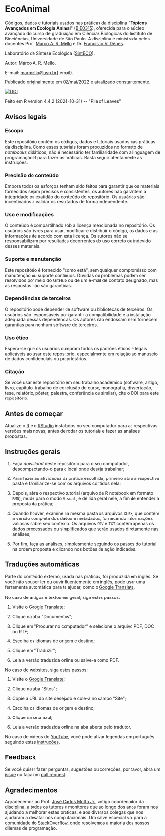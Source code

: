 # EcoAnimal

Códigos, dados e tutoriais usados nas práticas da disciplina "**Tópicos Avançados em Ecologia Animal**" ([BIE0315](https://uspdigital.usp.br/jupiterweb/obterDisciplina?nomdis=&sgldis=bie0315)), oferecida para o núcleo avançado do curso de graduação em Ciências Biológicas do Instituto de Biociências, Universidade de São Paulo. A disciplina é ministrada pelos docentes Prof. [Marco A. R. Mello](http://lattes.cnpq.br/7861179238186694) e Dr. [Francisco V. Dénes](http://lattes.cnpq.br/5139370160420533).

Laboratório de Síntese Ecológica ([SintECO](https://marcomellolab.wordpress.com)).

Autor: Marco A. R. Mello.

E-mail: [marmello\@usp.br](mailto:marmello@usp.br){.email}.

Publicado originalmente em 02/mai/2022 e atualizado constantemente.

[![DOI](https://zenodo.org/badge/DOI/10.5281/zenodo.11357553.svg)](https://doi.org/10.5281/zenodo.11357553)

Feito em R version 4.4.2 (2024-10-31) -- "Pile of Leaves"

## Avisos legais

### Escopo

Este repositório contém os códigos, dados e tutoriais usados nas práticas da disciplina. Como esses tutoriais foram produzidos no formato de *notebooks* didáticos, não é necessário ter familiaridade com a linguagem de programação R para fazer as práticas. Basta seguir atentamente as instruções.

### Precisão do conteúdo

Embora todos os esforços tenham sido feitos para garantir que os materiais fornecidos sejam precisos e consistentes, os autores não garantem a integridade ou exatidão do conteúdo do repositório. Os usuários são incentivados a validar os resultados de forma independente.

### Uso e modificações

O conteúdo é compartilhado sob a licença mencionada no repositório. Os usuários são livres para usar, modificar e distribuir o código, os dados e as informações de acordo com esta licença. Os autores não se responsabilizam por resultados decorrentes do uso correto ou indevido desses materiais.

### Suporte e manutenção

Este repositório é fornecido "como está", sem qualquer compromisso com manutenção ou suporte contínuos. Dúvidas ou problemas podem ser resolvidos por meio do GitHub ou de um e-mail de contato designado, mas as respostas não são garantidas.

### Dependências de terceiros

O repositório pode depender de software ou bibliotecas de terceiros. Os usuários são responsáveis ​​por garantir a compatibilidade e a instalação adequada dessas dependências. Os autores não endossam nem fornecem garantias para nenhum software de terceiros.

### Uso ético

Espera-se que os usuários cumpram todos os padrões éticos e legais aplicáveis ​​ao usar este repositório, especialmente em relação ao manuseio de dados confidenciais ou proprietários.

### Citação

Se você usar este repositório em seu trabalho acadêmico (software, artigo, livro, capítulo, trabalho de conclusão de curso, monografia, dissertação, tese, relatório, pôster, palestra, conferência ou similar), cite o DOI para este repositório.

## Antes de começar

Atualize o [R](https://www.r-project.org) e o [RStudio](https://posit.co) instalados no seu computador para as respectivas versões mais novas, antes de rodar os tutoriais e fazer as análises propostas.

## Instruções gerais

1.  Faça *download* deste repositório para o seu computador, descompactando-o para o local onde deseja trabalhar;

2.  Para fazer as atividades da prática escolhida, primeiro abra a respectiva pasta e familiarize-se com os arquivos contidos nela;

3.  Depois, abra o respectivo tutorial (arquivo de R notebook em formato `RMD`), mude para o modo `Visual`, e dê lida geral nele, a fim de entender a proposta da prática;

4.  Quando houver, examine na mesma pasta os arquivos `XLSX`, que contêm a versão completa dos dados e metadados, fornecendo informações valiosas sobre seu contexto. Os arquivos `CSV` e `TXT` contêm apenas os dados processados ou simplificados que serão usados diretamente nas análises;

5.  Por fim, faça as análises, simplesmente seguindo os passos do tutorial na ordem proposta e clicando nos botões de ação indicados.

## Traduções automáticas

Parte do conteúdo externo, usada nas práticas, foi produzida em inglês. Se você não souber ler ou ouvir fluentemente em inglês, pode usar uma ferramenta automática para te ajudar, como o [Google Translate](https://translate.google.com).\
\
No caso de artigos e textos em geral, siga estes passos:

1.  Visite o [Google Translate](https://translate.google.com);

2.  Clique na aba "Documentos";

3.  Clique em "Procurar no computador" e selecione o arquivo PDF, DOC ou RTF;

4.  Escolha os idiomas de origem e destino;

5.  Clique em "Traduzir";

6.  Leia a versão traduzida online ou salve-a como PDF.

No caso de websites, siga estes passos:

1.  Visite o [Google Translate](https://translate.google.com);

2.  Clique na aba "Sites";

3.  Copie a URL do site desejado e cole-a no campo "Site";

4.  Escolha os idiomas de origem e destino;

5.  Clique na seta azul;

6.  Leia a versão traduzida online na aba aberta pelo tradutor.

No caso de vídeos do [YouTube](https://www.youtube.com), você pode ativar legendas em português seguindo estas [instruções](https://support.google.com/youtube/answer/100078?hl=pt-BR&co=GENIE.Platform%3DDesktop).

## Feedback

Se você quiser fazer perguntas, sugestões ou correções, por favor, abra um [issue](https://github.com/marmello77/EcoAnimal/issues) ou faça um [pull request](https://github.com/marmello77/EcoAnimal/pulls).

## Agradecimentos

Agradecemos ao Prof. [José Carlos Motta Jr.](https://bv.fapesp.br/pt/pesquisador/6205/jose-carlos-motta-junior/), antigo coordenador da disciplina, a todos os tutores e monitores que ao longo dos anos foram nos ajudando a melhorar estas práticas, e aos diversos colegas que nos ajudaram a desatar nós computacionais. Um salve especial vai para a comunidade do [StackOverflow](https://stackoverflow.com), onde resolvemos a maioria dos nossos dilemas de programação.

